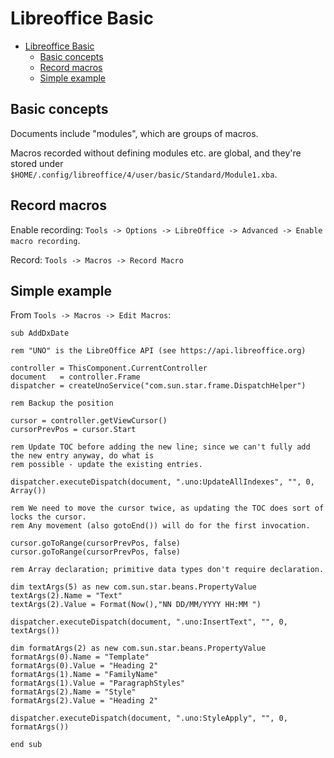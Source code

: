 # Libreoffice Basic

- [Libreoffice Basic](#libreoffice-basic)
  - [Basic concepts](#basic-concepts)
  - [Record macros](#record-macros)
  - [Simple example](#simple-example)

## Basic concepts

Documents include "modules", which are groups of macros.

Macros recorded without defining modules etc. are global, and they're stored under `$HOME/.config/libreoffice/4/user/basic/Standard/Module1.xba`.

## Record macros

Enable recording: `Tools -> Options -> LibreOffice -> Advanced -> Enable macro recording`.

Record: `Tools -> Macros -> Record Macro`

## Simple example

From `Tools -> Macros -> Edit Macros`:

```
sub AddDxDate

rem "UNO" is the LibreOffice API (see https://api.libreoffice.org)

controller = ThisComponent.CurrentController
document   = controller.Frame
dispatcher = createUnoService("com.sun.star.frame.DispatchHelper")

rem Backup the position

cursor = controller.getViewCursor()
cursorPrevPos = cursor.Start

rem Update TOC before adding the new line; since we can't fully add the new entry anyway, do what is
rem possible - update the existing entries.

dispatcher.executeDispatch(document, ".uno:UpdateAllIndexes", "", 0, Array())

rem We need to move the cursor twice, as updating the TOC does sort of locks the cursor.
rem Any movement (also gotoEnd()) will do for the first invocation.

cursor.goToRange(cursorPrevPos, false)
cursor.goToRange(cursorPrevPos, false)

rem Array declaration; primitive data types don't require declaration.

dim textArgs(5) as new com.sun.star.beans.PropertyValue
textArgs(2).Name = "Text"
textArgs(2).Value = Format(Now(),"NN DD/MM/YYYY HH:MM ")

dispatcher.executeDispatch(document, ".uno:InsertText", "", 0, textArgs())

dim formatArgs(2) as new com.sun.star.beans.PropertyValue
formatArgs(0).Name = "Template"
formatArgs(0).Value = "Heading 2"
formatArgs(1).Name = "FamilyName"
formatArgs(1).Value = "ParagraphStyles"
formatArgs(2).Name = "Style"
formatArgs(2).Value = "Heading 2"

dispatcher.executeDispatch(document, ".uno:StyleApply", "", 0, formatArgs())

end sub
```
